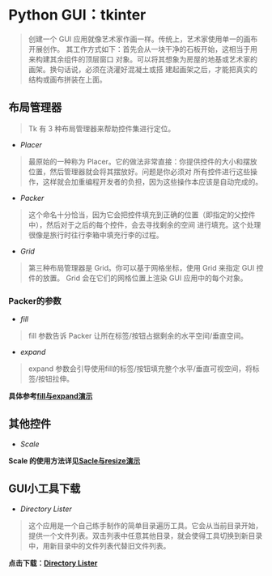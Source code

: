 # Python GUI：tkinter

> 创建一个 GUI 应用就像艺术家作画一样。传统上，艺术家使用单一的画布开展创作。 其工作方式如下：首先会从一块干净的石板开始，这相当于用来构建其余组件的顶层窗口 对象。可以将其想象为房屋的地基或艺术家的画架。换句话说，必须在浇灌好混凝土或搭 建起画架之后，才能把真实的结构或画布拼装在上面。 

## 布局管理器

> Tk 有 3 种布局管理器来帮助控件集进行定位。 

* *Placer*

> 最原始的一种称为 Placer。它的做法非常直接：你提供控件的大小和摆放位置，然后管理器就会将其摆放好。问题是你必须对 所有控件进行这些操作，这样就会加重编程开发者的负担，因为这些操作本应该是自动完成的。

* *Packer*

> 这个命名十分恰当，因为它会把控件填充到正确的位置（即指定的父控件中），然后对于之后的每个控件，会去寻找剩余的空间
进行填充。这个处理很像是旅行时往行李箱中填充行李的过程。 

* *Grid*

> 第三种布局管理器是 Grid。你可以基于网格坐标，使用 Grid 来指定 GUI 控件的放置。 Grid 会在它们的网格位置上渲染 GUI
 应用中的每个对象。

### Packer的参数

* *fill*

> fill 参数告诉 Packer 让所在标签/按钮占据剩余的水平空间/垂直空间。

* *expand*

> expand 参数会引导使用fill的标签/按钮填充整个水平/垂直可视空间，将标签/按钮拉伸。

**具体参考[**fill与expand演示**](https://github.com/Leesoar/Python_GUI_tkinter/blob/master/helloworld3.py)**

## 其他控件

* *Scale*

**Scale 的使用方法详见[**Sacle与resize演示**](https://github.com/Leesoar/Python_GUI_tkinter/blob/master/helloworld3.py)**

## GUI小工具下载

* *Directory Lister*
> 这个应用是一个自己练手制作的简单目录遍历工具。它会从当前目录开始，提供一个文件列表。双击列表中任意其他目录，就会使得工具切换到新目录中，用新目录中的文件列表代替旧文件列表。 

**点击下载：**[**Directory Lister**](https://github.com/Leesoar/Python_GUI_tkinter/raw/master/listdir.exe)
